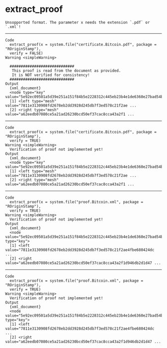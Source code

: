 # extract_proof

    Unsopported format. The parameter x needs the extension `.pdf` or `.xml`!

---

    Code
      extract_proof(x = system.file("certificate.Bitcoin.pdf", package = "ROriginStamp"),
      verify = FALSE)
    Warning <simpleWarning>
      
      #############################
       This proof is read from the document as provided.
       It is NOT verified for consistency!
      #############################
    Output
      {xml_document}
      <node type="key" value="5e92ec09501a5d39e251a151f84b5e2228312c445eb23b4e1de6360e27bad54b">
      [1] <left type="mesh" value="7811e3130908fd2678eb2dd3928d245db7f3ed578c21f2ae ...
      [2] <right type="mesh" value="a62eedb07080ce5a21ad26230bcd50ef37cac8cca43a2f1 ...

---

    Code
      extract_proof(x = system.file("certificate.Bitcoin.pdf", package = "ROriginStamp"),
      verify = TRUE)
    Warning <simpleWarning>
      Verification of proof not implemented yet!
    Output
      {xml_document}
      <node type="key" value="5e92ec09501a5d39e251a151f84b5e2228312c445eb23b4e1de6360e27bad54b">
      [1] <left type="mesh" value="7811e3130908fd2678eb2dd3928d245db7f3ed578c21f2ae ...
      [2] <right type="mesh" value="a62eedb07080ce5a21ad26230bcd50ef37cac8cca43a2f1 ...

---

    Code
      extract_proof(x = system.file("proof.Bitcoin.xml", package = "ROriginStamp"),
      verify = TRUE)
    Warning <simpleWarning>
      Verification of proof not implemented yet!
    Output
      {xml_document}
      <node value="5e92ec09501a5d39e251a151f84b5e2228312c445eb23b4e1de6360e27bad54b" type="key">
      [1] <left value="7811e3130908fd2678eb2dd3928d245db7f3ed578c21f2ae4fbe680424dc ...
      [2] <right value="a62eedb07080ce5a21ad26230bcd50ef37cac8cca43a2f1d946db2d1d47 ...

---

    Code
      extract_proof(x = system.file("proof.Bitcoin.xml", package = "ROriginStamp"),
      verify = TRUE)
    Warning <simpleWarning>
      Verification of proof not implemented yet!
    Output
      {xml_document}
      <node value="5e92ec09501a5d39e251a151f84b5e2228312c445eb23b4e1de6360e27bad54b" type="key">
      [1] <left value="7811e3130908fd2678eb2dd3928d245db7f3ed578c21f2ae4fbe680424dc ...
      [2] <right value="a62eedb07080ce5a21ad26230bcd50ef37cac8cca43a2f1d946db2d1d47 ...


